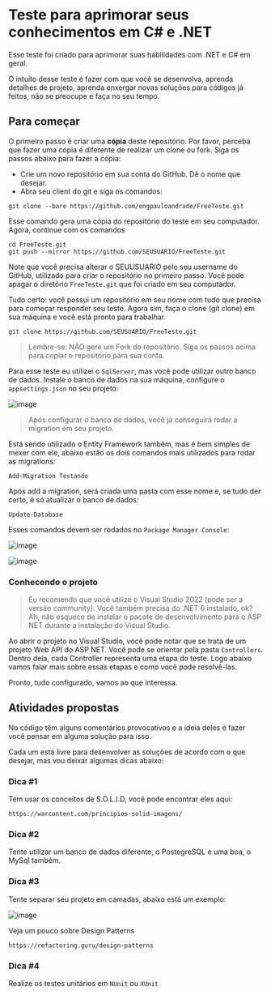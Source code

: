 # Teste para aprimorar seus conhecimentos em C# e .NET

Esse teste foi criado para aprimorar suas habilidades com .NET e C# em geral. 

O intuíto desse teste é fazer com que você se desenvolva, aprenda detalhes de projeto,
aprenda enxergar novas soluções para códigos já feitos, não se preocupe e faça no seu tempo.

## Para começar
O primeiro passo é criar uma **cópia** deste repositório. Por favor, perceba que fazer uma cópia é diferente de realizar um clone ou fork. Siga os passos abaixo para fazer a cópia:

- Crie um novo repositório em sua conta do GitHub. Dê o nome que desejar.
- Abra seu client do git e siga os comandos:
```
git clone --bare https://github.com/engpauloandrade/FreeTeste.git
```
Esse comando gera uma cópia do repositório do teste em seu computador. Agora, continue com os comandos
```
cd FreeTeste.git
git push --mirror https://github.com/SEUSUARIO/FreeTeste.git
```
Note que você precisa alterar o SEUUSUARIO pelo seu username do GitHub, utilizado para criar o repositório no primeiro passo.
Você pode apagar o diretório ```FreeTeste.git``` que foi criado em seu computador.

Tudo certo: você possui um repositório em seu nome com tudo que precisa para começar responder seu teste. Agora sim, faça o clone (git clone) em sua máquina e você está pronto para trabalhar.
```
git clone https://github.com/SEUSUARIO/FreeTeste.git
```

> Lembre-se: NÃO gere um Fork do repositório. Siga os passos acima para copiar o repositório para sua conta.


Para esse teste eu utilizei o ```SqlServer```, mas você pode utilizar outro banco de dados.
Instale o banco de dados na sua máquina, configure o ```appsettings.json``` no seu projeto:

![image](https://user-images.githubusercontent.com/81451506/231345324-15906ebb-1757-4da5-ac38-06fcbb4d0057.png)

> Após configurar o banco de dados, você já conseguirá rodar a migration em seu projeto.

Está sendo utilizado o Entity Framework também, mas é bem simples de mexer com ele, abaixo estão os dois comandos mais utilizados para rodar as migrations:

```
Add-Migration Testando
```

Após add a migration, será criada uma pasta com esse nome e, se tudo der certo, é só atualizar o banco de dados:

```
Update-Database
```

Esses comandos devem ser rodados no `Package Manager Console`:

![image](https://user-images.githubusercontent.com/81451506/231037886-0a7a0eb4-4efc-45dd-a7bd-3e9f3f773b72.png)

![image](https://user-images.githubusercontent.com/81451506/231038522-d627b933-9a95-4f51-a94e-5e7cc872495b.png)


### Conhecendo o projeto

> Eu recomendo que você utilize o Visual Studio 2022 (pode ser a versão community). Você também precisa do .NET 6 instalado, ok? Ah, não esquece de instalar o pacote de desenvolvimento para o ASP NET durante a instalação do Visual Studio.

Ao abrir o projeto no Visual Studio, você pode notar que se trata de um projeto Web API do ASP NET. Você pode se orientar pela pasta ```Controllers```. Dentro dela, cada Controller representa uma etapa do teste. Logo abaixo vamos falar mais sobre essas etapas e como você pode resolvê-las.


Pronto, tudo configurado, vamos ao que interessa.

## Atividades propostas

No código têm alguns comentários provocativos e a ideia deles é fazer você pensar em alguma solução para isso.

Cada um está livre para desenvolver as soluções de acordo com o que desejar, mas vou deixar algumas dicas abaixo:

### Dica #1

Tem usar os conceitos de S.O.L.I.D, você pode encontrar eles aqui:

```
https://warcontent.com/principios-solid-imagens/
```

### Dica #2

Tente utilizar um banco de dados diferente, o PostegreSQL é uma boa, o MySql também.

### Dica #3

Tente separar seu projeto em camadas, abaixo está um exemplo:

![image](https://user-images.githubusercontent.com/81451506/231036067-25f11bd5-0fc2-443d-aea1-f17d70f5c9ae.png)


Veja um pouco sobre Design Patterns

```
https://refactoring.guru/design-patterns
```

### Dica #4 

Realize os testes unitários em ```NUnit``` ou ```XUnit``` 

